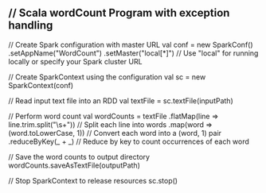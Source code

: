 // Scala wordCount Program with exception handling
-------------------------------------------------------------

// Create Spark configuration with master URL
    val conf = new SparkConf()
      .setAppName("WordCount")
      .setMaster("local[*]")  // Use "local" for running locally or specify your Spark cluster URL

// Create SparkContext using the configuration
    val sc = new SparkContext(conf)

// Read input text file into an RDD
   val textFile = sc.textFile(inputPath)

 // Perform word count
      val wordCounts = textFile
        .flatMap(line => line.trim.split("\\s+"))  // Split each line into words
        .map(word => (word.toLowerCase, 1))        // Convert each word into a (word, 1) pair
        .reduceByKey(_ + _)                        // Reduce by key to count occurrences of each word

// Save the word counts to output directory
      wordCounts.saveAsTextFile(outputPath)

// Stop SparkContext to release resources
      sc.stop()

